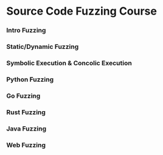 # Source Code Fuzzing Course 


### Intro Fuzzing
### Static/Dynamic Fuzzing
### Symbolic Execution & Concolic Execution
### Python Fuzzing
### Go Fuzzing
### Rust Fuzzing
### Java Fuzzing
### Web Fuzzing
